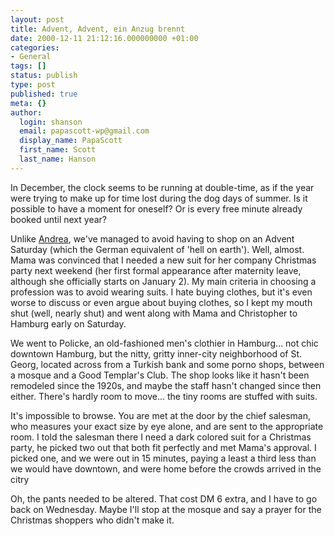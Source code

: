 ```yaml
---
layout: post
title: Advent, Advent, ein Anzug brennt
date: 2000-12-11 21:12:16.000000000 +01:00
categories:
- General
tags: []
status: publish
type: post
published: true
meta: {}
author:
  login: shanson
  email: papascott-wp@gmail.com
  display_name: PapaScott
  first_name: Scott
  last_name: Hanson
---
```

<p>In December, the clock seems to be running at double-time, as if the year were trying to make up for time lost during the dog days of summer. Is it possible to have a moment for oneself? Or is every free minute already booked until next year?</p>
<p>Unlike <a href="http://andrea.editthispage.com/2000/12/11">Andrea</a>, we've managed to avoid having to shop on an Advent Saturday (which the German equivalent of 'hell on earth'). Well, almost. Mama was convinced that I needed a new suit for her company Christmas party next weekend (her first formal appearance after maternity leave, although she officially starts on January 2). My main criteria in choosing a profession was to avoid wearing suits. I hate buying clothes, but it's even worse to discuss or even argue about buying clothes, so I kept my mouth shut (well, nearly shut) and went along with Mama and Christopher to Hamburg early on Saturday.</p>
<p>We went to Policke, an old-fashioned men's clothier in Hamburg... not chic downtown Hamburg, but the nitty, gritty inner-city neighborhood of St. Georg, located across from a Turkish bank and some porno shops, between a mosque and a Good Templar's Club. The shop looks like it hasn't been remodeled since the 1920s, and maybe the staff hasn't changed since then either. There's hardly room to move... the tiny rooms are stuffed with suits. </p>
<p>It's impossible to browse. You are met at the door by the chief salesman, who measures your exact size by eye alone, and are sent to the appropriate room. I told the salesman there I need a dark colored suit for a Christmas party, he picked two out that both fit perfectly and met Mama's approval. I picked one, and we were out in 15 minutes, paying a least a third less than we would have downtown, and were home before the crowds arrived in the citry</p>
<p>Oh, the pants needed to be altered. That cost DM 6 extra, and I have to go back on Wednesday. Maybe I'll stop at the mosque and say a prayer for the Christmas shoppers who didn't make it.</p>
